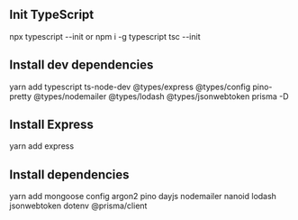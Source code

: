 ## Init TypeScript
npx typescript --init
or 
npm i -g typescript
tsc --init

## Install dev dependencies
yarn add typescript ts-node-dev @types/express @types/config pino-pretty @types/nodemailer @types/lodash @types/jsonwebtoken prisma -D

## Install Express
yarn add express

## Install dependencies
yarn add mongoose config argon2 pino dayjs nodemailer nanoid lodash jsonwebtoken dotenv @prisma/client 